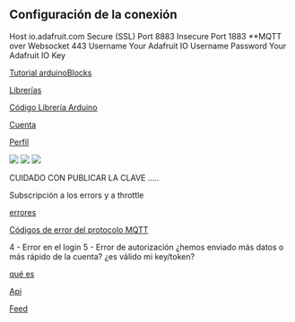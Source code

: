 
## Configuración de la conexión

Host	io.adafruit.com
Secure (SSL) Port	8883
Insecure Port	1883
**MQTT over Websocket	443
Username	Your Adafruit IO Username
Password	Your Adafruit IO Key


[Tutorial arduinoBlocks](https://arduinoblocks.blogspot.com/2019/03/dashboard-mqtt-con-adafruit-io-y.html)



[Librerías](https://io.adafruit.com/api/docs/mqtt.html#client-libraries)

[Código Librería Arduino](https://github.com/adafruit/Adafruit_MQTT_Library)

[Cuenta](https://accounts.adafruit.com/settings/profile)

[Perfil](https://io.adafruit.com/javacasm/profile)


![](./adafruitIO_LimitExceed.png)
![](./adafruitIO_feedsLimits.png)
![](./adafruitIO_feedError.png)


CUIDADO CON PUBLICAR LA CLAVE ..... 

Subscripción a los errors y a throttle

[errores](https://io.adafruit.com/blog/example/2016/07/06/mqtt-error-reporting/)

[Códigos de error del protocolo MQTT](https://www.vtscada.com/help/Content/D_Tags/D_MQTT_ErrMsg.htm)

4 - Error en el login
5 - Error de autorización ¿hemos enviado más datos o más rápido de la cuenta? ¿es válido mi key/token?

[qué es](https://learn.adafruit.com/welcome-to-adafruit-io/what-is-adafruit-io)


[Api](https://io.adafruit.com/api/docs/mqtt.html?python#adafruit-io-mqtt-api)

[Feed](https://io.adafruit.com/javacasm/feeds/dht22-2-temp)